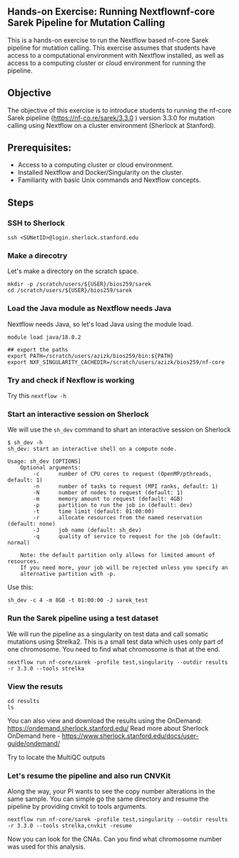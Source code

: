 
## Hands-on Exercise: Running Nextflownf-core Sarek Pipeline for Mutation Calling

This is a hands-on exercise to run the Nextflow based nf-core Sarek pipeline for mutation calling. This exercise assumes that students have access to a computational environment with Nextflow installed, as well as access to a computing cluster or cloud environment for running the pipeline.

## Objective

The objective of this exercise is to introduce students to running the nf-core Sarek pipeline (https://nf-co.re/sarek/3.3.0
) version 3.3.0 for mutation calling using Nextflow on a cluster environment (Sherlock at Stanford).

## Prerequisites:

-  Access to a computing cluster or cloud environment.
-  Installed Nextflow and Docker/Singularity on the cluster.
-  Familiarity with basic Unix commands and Nextflow concepts.

## Steps 

### SSH to Sherlock

``
ssh <SUNetID>@login.sherlock.stanford.edu
``

### Make a direcotry

Let's make a directory on the scratch space.

```
mkdir -p /scratch/users/${USER}/bios259/sarek
cd /scratch/users/${USER}/bios259/sarek
```

### Load the Java module as Nextflow needs Java

Nextflow needs Java, so let's load Java using the module load.
```
module load java/18.0.2

## export the paths
export PATH=/scratch/users/azizk/bios259/bin:${PATH}
export NXF_SINGULARITY_CACHEDIR=/scratch/users/azizk/bios259/nf-core
```

### Try and check if Nexflow is working
Try this
``
nextflow -h
``

### Start an interactive session on Sherlock

We will use the `sh_dev` command to shart an interactive session on Sherlock

```
$ sh_dev -h
sh_dev: start an interactive shell on a compute node.

Usage: sh_dev [OPTIONS]
    Optional arguments:
        -c      number of CPU cores to request (OpenMP/pthreads, default: 1)
        -n      number of tasks to request (MPI ranks, default: 1)
        -N      number of nodes to request (default: 1)
        -m      memory amount to request (default: 4GB)
        -p      partition to run the job in (default: dev)
        -t      time limit (default: 01:00:00)
        -r      allocate resources from the named reservation (default: none)
        -J      job name (default: sh_dev)
        -q      quality of service to request for the job (default: normal)

    Note: the default partition only allows for limited amount of resources.
    If you need more, your job will be rejected unless you specify an
    alternative partition with -p.
```

Use this:
```
sh_dev -c 4 -m 8GB -t 01:00:00 -J sarek_test
```

### Run the Sarek pipeline using a test dataset

We will run the pipeline as a singularity on test data and call somatic mutations using Strelka2.
This is a small test data which uses only part of one chromosome. You need to find what chromosome is that at the end. 

```
nextflow run nf-core/sarek -profile test,singularity --outdir results -r 3.3.0 --tools strelka
```

### View the resuts

```
cd results
ls 
```

You can also view and download the results using the OnDemand: https://ondemand.sherlock.stanford.edu/
Read more about Sherlock OnDemand here - https://www.sherlock.stanford.edu/docs/user-guide/ondemand/

Try to locate the MultiQC outputs

### Let's resume the pipeline and also run CNVKit

Along the way, your PI wants to see the copy number alterations in the same sample.
You can simple go the same directory and resume the pipeline by providing cnvkit to tools arguments.

```
nextflow run nf-core/sarek -profile test,singularity --outdir results -r 3.3.0 --tools strelka,cnvkit -resume
```

Now you can look for the CNAs. Can you find what chromosome number was used for this analysis.
